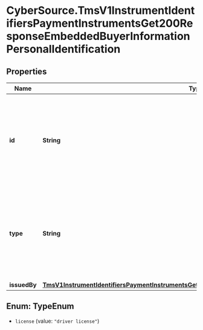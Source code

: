 # CyberSource.TmsV1InstrumentIdentifiersPaymentInstrumentsGet200ResponseEmbeddedBuyerInformationPersonalIdentification

## Properties
Name | Type | Description | Notes
------------ | ------------- | ------------- | -------------
**id** | **String** | Customer&#39;s identification number.  **Important**: Contact your TeleCheck representative to learn whether this field is required or optional.  | [optional] 
**type** | **String** | Type of personal identification.  **Important**: Contact your TeleCheck representative to learn whether this field is required or optional.  | [optional] 
**issuedBy** | [**TmsV1InstrumentIdentifiersPaymentInstrumentsGet200ResponseEmbeddedBuyerInformationIssuedBy**](TmsV1InstrumentIdentifiersPaymentInstrumentsGet200ResponseEmbeddedBuyerInformationIssuedBy.md) |  | [optional] 


<a name="TypeEnum"></a>
## Enum: TypeEnum


* `license` (value: `"driver license"`)




